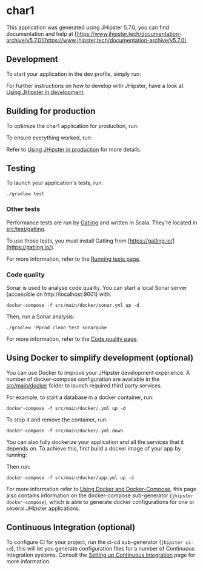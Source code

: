 # char1
This application was generated using JHipster 5.7.0, you can find documentation and help at [https://www.jhipster.tech/documentation-archive/v5.7.0](https://www.jhipster.tech/documentation-archive/v5.7.0).

## Development

To start your application in the dev profile, simply run:

    


For further instructions on how to develop with JHipster, have a look at [Using JHipster in development][].



## Building for production

To optimize the char1 application for production, run:


To ensure everything worked, run:



Refer to [Using JHipster in production][] for more details.

## Testing

To launch your application's tests, run:

    ./gradlew test
### Other tests

Performance tests are run by [Gatling][] and written in Scala. They're located in [src/test/gatling](src/test/gatling).

To use those tests, you must install Gatling from [https://gatling.io/](https://gatling.io/).

For more information, refer to the [Running tests page][].

### Code quality

Sonar is used to analyse code quality. You can start a local Sonar server (accessible on http://localhost:9001) with:

```
docker-compose -f src/main/docker/sonar.yml up -d
```

Then, run a Sonar analysis:

```
./gradlew -Pprod clean test sonarqube
```

For more information, refer to the [Code quality page][].

## Using Docker to simplify development (optional)

You can use Docker to improve your JHipster development experience. A number of docker-compose configuration are available in the [src/main/docker](src/main/docker) folder to launch required third party services.

For example, to start a  database in a docker container, run:

    docker-compose -f src/main/docker/.yml up -d

To stop it and remove the container, run:

    docker-compose -f src/main/docker/.yml down

You can also fully dockerize your application and all the services that it depends on.
To achieve this, first build a docker image of your app by running:

    

Then run:

    docker-compose -f src/main/docker/app.yml up -d

For more information refer to [Using Docker and Docker-Compose][], this page also contains information on the docker-compose sub-generator (`jhipster docker-compose`), which is able to generate docker configurations for one or several JHipster applications.

## Continuous Integration (optional)

To configure CI for your project, run the ci-cd sub-generator (`jhipster ci-cd`), this will let you generate configuration files for a number of Continuous Integration systems. Consult the [Setting up Continuous Integration][] page for more information.

[JHipster Homepage and latest documentation]: https://www.jhipster.tech
[JHipster 5.7.0 archive]: https://www.jhipster.tech/documentation-archive/v5.7.0

[Using JHipster in development]: https://www.jhipster.tech/documentation-archive/v5.7.0/development/
[Using Docker and Docker-Compose]: https://www.jhipster.tech/documentation-archive/v5.7.0/docker-compose
[Using JHipster in production]: https://www.jhipster.tech/documentation-archive/v5.7.0/production/
[Running tests page]: https://www.jhipster.tech/documentation-archive/v5.7.0/running-tests/
[Code quality page]: https://www.jhipster.tech/documentation-archive/v5.7.0/code-quality/
[Setting up Continuous Integration]: https://www.jhipster.tech/documentation-archive/v5.7.0/setting-up-ci/

[Gatling]: http://gatling.io/
